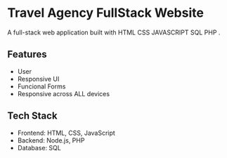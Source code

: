 # Travel Agency FullStack Website

A full-stack web application built with HTML CSS JAVASCRIPT SQL PHP .

## Features
- User 
- Responsive UI
- Funcional Forms
- Responsive across ALL devices 

## Tech Stack
- Frontend: HTML, CSS, JavaScript 
- Backend: Node.js, PHP
- Database: SQL

